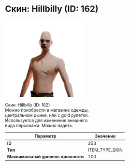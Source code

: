 # Скин: Hillbilly (ID: 162)

![Item Image](../img/353.webp?raw=true)

Скин: Hillbilly (ID: 162)<br>Можно приобрести в магазине одежды,<br>центральном рынке, или с gold рулетки.<br>Используется для изменения внешнего<br>вида персонажа. Можно надеть.


| Параметр | Значение |
|----------|----------|
| **ID** | 353 |
| **Тип** | ITEM_TYPE_SKIN |
| **Максимальный уровень прочности** | 100 |

